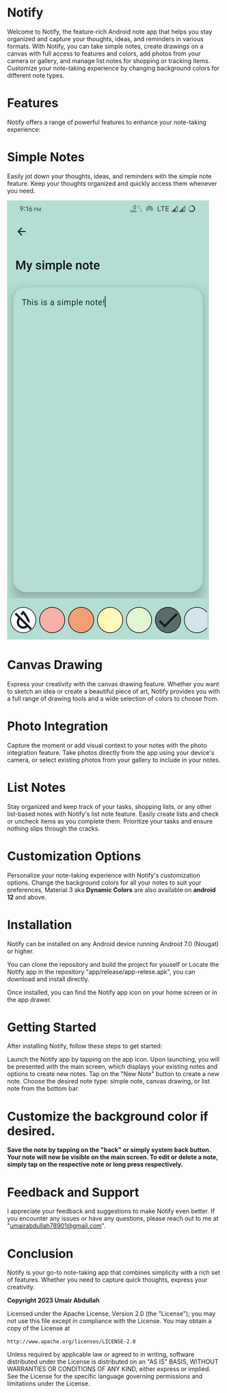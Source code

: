 # Notify

Welcome to Notify, the feature-rich Android note app that helps you stay organized and capture your thoughts, ideas, and reminders in various formats. With Notify, you can take simple notes, create drawings on a canvas with full access to features and colors, add photos from your camera or gallery, and manage list notes for shopping or tracking items. Customize your note-taking experience by changing background colors for different note types.

# Features

Notify offers a range of powerful features to enhance your note-taking experience:

# Simple Notes

Easily jot down your thoughts, ideas, and reminders with the simple note feature. Keep your thoughts organized and quickly access them whenever you need.

![ScreenShot](/Screenshot_20230605-211649_Notify.png)

# Canvas Drawing

Express your creativity with the canvas drawing feature. Whether you want to sketch an idea or create a beautiful piece of art, Notify provides you with a full range of drawing tools and a wide selection of colors to choose from.

# Photo Integration

Capture the moment or add visual context to your notes with the photo integration feature. Take photos directly from the app using your device's camera, or select existing photos from your gallery to include in your notes.

# List Notes

Stay organized and keep track of your tasks, shopping lists, or any other list-based notes with Notify's list note feature. Easily create lists and check or uncheck items as you complete them. Prioritize your tasks and ensure nothing slips through the cracks.

# Customization Options

Personalize your note-taking experience with Notify's customization options. Change the background colors for all your notes to suit your preferences, Material 3 aka **Dynamic Colors** are also available on **android 12** and above.

# Installation

Notify can be installed on any Android device running Android 7.0 (Nougat) or higher.

You can clone the repository and build the project for youself or
Locate the Notify app in the repository "app/release/app-relese.apk", you can download and install directly.

Once installed, you can find the Notify app icon on your home screen or in the app drawer.

# Getting Started

After installing Notify, follow these steps to get started:

Launch the Notify app by tapping on the app icon.
Upon launching, you will be presented with the main screen, which displays your existing notes and options to create new notes.
Tap on the "New Note" button to create a new note.
Choose the desired note type: simple note, canvas drawing, or list note from the bottom bar.

# Customize the background color if desired.

**Save the note by tapping on the "back" or simply system back button.
Your note will now be visible on the main screen.
To edit or delete a note, simply tap on the respective note or long press respectively.**

# Feedback and Support

I appreciate your feedback and suggestions to make Notify even better. If you encounter any issues or have any questions, please reach out to me at "umairabdullah78901@gmail.com".

# Conclusion

Notify is your go-to note-taking app that combines simplicity with a rich set of features. Whether you need to capture quick thoughts, express your creativity.


**Copyright 2023 Umair Abdullah**

Licensed under the Apache License, Version 2.0 (the "License");
you may not use this file except in compliance with the License.
You may obtain a copy of the License at

    http://www.apache.org/licenses/LICENSE-2.0

Unless required by applicable law or agreed to in writing, software
distributed under the License is distributed on an "AS IS" BASIS,
WITHOUT WARRANTIES OR CONDITIONS OF ANY KIND, either express or implied.
See the License for the specific language governing permissions and
limitations under the License.
